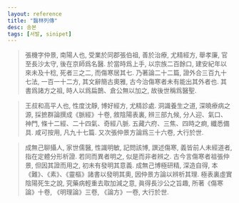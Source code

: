 ```yaml
---
layout: reference
title: "醫林列傳"
desc: 송본
tags: [서발, sinipet]
---
```



> 張機字仲景, 南陽人也, 受業於同郡張伯祖, 善於治療, 尤精經方, 舉孝廉, 官至長沙太守, 後在京師爲名醫. 於當時爲上手, 以宗族二百餘口, 建安紀年以來未及十稔, 死者三之二, 而傷寒居其七. 乃著論二十二篇, 證外合三百九十七法, 一百一十二方, 其文辭簡古奧雅, 古今治傷寒者未有能出其外者也. 其書爲諸方之祖, 時人以爲扁鵲、倉公無以加之, 故後世稱爲醫聖.

> 王叔和高平人也, 性度沈靜, 博好經方, 尤精診處. 洞識養生之道, 深曉療病之源, 採摭群論撰成《脈經》十卷, 敘陰陽表裏, 辨三部九候, 分人迎、氣口、神門, 條十二經、二十四氣、奇經八脈. 五藏六府、三焦、四時之痾, 纖悉備具. 咸可按用, 凡九十七篇. 又次張仲景方論爲三十六卷, 大行於世.

> 成無己聊攝人, 家世儒醫, 性識明敏, 記問該博, 譔述傷寒, 義皆前人未經道者, 指在定體分形析證. 若同而異者明之, 似是而非者辨之. 古今言傷寒者祖張仲景, 但因其證而用之, 初未有發明其意義. 成無己博極研精, 深造自得, 本《難》、《素》、《靈樞》諸書以發明其奧, 因仲景方論以辨析其理. 極表裏虛實陰陽死生之說, 究藥病輕重去取加減之意, 眞得長沙公之旨趣, 所著《傷寒論》十卷, 《明理論》三卷, 《論方》一卷, 大行於世.
